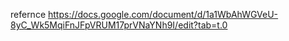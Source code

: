 refernce 
https://docs.google.com/document/d/1a1WbAhWGVeU-8yC_Wk5MqiFnJFpVRUM17prVNaYNh9I/edit?tab=t.0
